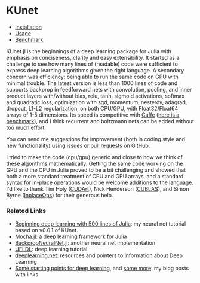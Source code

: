 # KUnet

* [Installation](docs/install.md)
* [Usage](docs/usage.md)
* [Benchmark](docs/benchmark.md)

KUnet.jl is the beginnings of a deep learning package for Julia with emphasis on conciseness, clarity and easy extensibility. It started as a challenge to see how many lines of (readable) code were sufficient to express deep learning algorithms given the right language.  A secondary concern was efficiency: being able to run the same code on GPU with minimal trouble.  The latest version is less than 1000 lines of code and supports backprop in feedforward nets with convolution, pooling, and inner product layers with/without bias, relu, tanh, sigmoid activations, softmax and quadratic loss, optimization with sgd, momentum, nesterov, adagrad, dropout, L1-L2 regularization, on both CPU/GPU, with Float32/Float64 arrays of 1-5 dimensions.  Its speed is competitive with [Caffe](http://caffe.berkeleyvision.org/) ([here is a benchmark](docs/benchmark.md)), and I think recurrent and boltzmann nets can be added without too much effort.  

You can send me suggestions for improvement (both in coding style and new functionality) using [issues](https://github.com/denizyuret/KUnet.jl/issues) or [pull requests](https://help.github.com/articles/fork-a-repo/) on GitHub.

I tried to make the code (cpu/gpu) generic and close to how we think of these algorithms mathematically.  Getting the same code working on the GPU and the CPU in Julia proved to be a bit challenging and showed that both a more standard treatment of CPU and GPU arrays, and a standard syntax for in-place operations would be welcome additions to the language.  I'd like to thank Tim Holy ([CUDArt](https://github.com/JuliaGPU/CUDArt.jl)), Nick Henderson ([CUBLAS](https://github.com/JuliaGPU/CUBLAS.jl)), and Simon Byrne ([InplaceOps](https://github.com/simonbyrne/InplaceOps.jl)) for their generous help.

### Related Links
* [Beginning deep learning with 500 lines of Julia](http://www.denizyuret.com/2015/02/beginning-deep-learning-with-500-lines.html): my neural net tutorial based on v0.0.1 of KUnet.
* [Mocha.jl](https://github.com/pluskid/Mocha.jl): a deep learning framework for Julia
* [BackpropNeuralNet.jl](https://github.com/compressed/BackpropNeuralNet.jl): another neural net implementation
* [UFLDL](http://ufldl.stanford.edu/tutorial): deep learning tutorial
* [deeplearning.net](http://deeplearning.net): resources and pointers to information about Deep Learning
* [Some starting points for deep learning](http://www.denizyuret.com/2014/11/some-starting-points-for-deep-learning.html), and [some more](http://www.denizyuret.com/2014/05/how-to-learn-about-deep-learning.html): my blog posts with links
